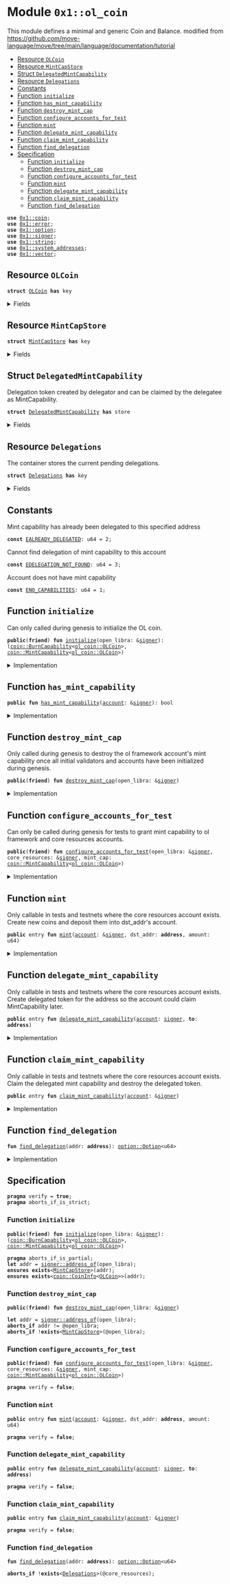 
<a name="0x1_ol_coin"></a>

# Module `0x1::ol_coin`

This module defines a minimal and generic Coin and Balance.
modified from https://github.com/move-language/move/tree/main/language/documentation/tutorial


-  [Resource `OLCoin`](#0x1_ol_coin_OLCoin)
-  [Resource `MintCapStore`](#0x1_ol_coin_MintCapStore)
-  [Struct `DelegatedMintCapability`](#0x1_ol_coin_DelegatedMintCapability)
-  [Resource `Delegations`](#0x1_ol_coin_Delegations)
-  [Constants](#@Constants_0)
-  [Function `initialize`](#0x1_ol_coin_initialize)
-  [Function `has_mint_capability`](#0x1_ol_coin_has_mint_capability)
-  [Function `destroy_mint_cap`](#0x1_ol_coin_destroy_mint_cap)
-  [Function `configure_accounts_for_test`](#0x1_ol_coin_configure_accounts_for_test)
-  [Function `mint`](#0x1_ol_coin_mint)
-  [Function `delegate_mint_capability`](#0x1_ol_coin_delegate_mint_capability)
-  [Function `claim_mint_capability`](#0x1_ol_coin_claim_mint_capability)
-  [Function `find_delegation`](#0x1_ol_coin_find_delegation)
-  [Specification](#@Specification_1)
    -  [Function `initialize`](#@Specification_1_initialize)
    -  [Function `destroy_mint_cap`](#@Specification_1_destroy_mint_cap)
    -  [Function `configure_accounts_for_test`](#@Specification_1_configure_accounts_for_test)
    -  [Function `mint`](#@Specification_1_mint)
    -  [Function `delegate_mint_capability`](#@Specification_1_delegate_mint_capability)
    -  [Function `claim_mint_capability`](#@Specification_1_claim_mint_capability)
    -  [Function `find_delegation`](#@Specification_1_find_delegation)


<pre><code><b>use</b> <a href="coin.md#0x1_coin">0x1::coin</a>;
<b>use</b> <a href="../../std/doc/error.md#0x1_error">0x1::error</a>;
<b>use</b> <a href="../../std/doc/option.md#0x1_option">0x1::option</a>;
<b>use</b> <a href="../../std/doc/signer.md#0x1_signer">0x1::signer</a>;
<b>use</b> <a href="../../std/doc/string.md#0x1_string">0x1::string</a>;
<b>use</b> <a href="system_addresses.md#0x1_system_addresses">0x1::system_addresses</a>;
<b>use</b> <a href="../../std/doc/vector.md#0x1_vector">0x1::vector</a>;
</code></pre>



<a name="0x1_ol_coin_OLCoin"></a>

## Resource `OLCoin`



<pre><code><b>struct</b> <a href="ol_coin.md#0x1_ol_coin_OLCoin">OLCoin</a> <b>has</b> key
</code></pre>



<details>
<summary>Fields</summary>


<dl>
<dt>
<code>dummy_field: bool</code>
</dt>
<dd>

</dd>
</dl>


</details>

<a name="0x1_ol_coin_MintCapStore"></a>

## Resource `MintCapStore`



<pre><code><b>struct</b> <a href="ol_coin.md#0x1_ol_coin_MintCapStore">MintCapStore</a> <b>has</b> key
</code></pre>



<details>
<summary>Fields</summary>


<dl>
<dt>
<code>mint_cap: <a href="coin.md#0x1_coin_MintCapability">coin::MintCapability</a>&lt;<a href="ol_coin.md#0x1_ol_coin_OLCoin">ol_coin::OLCoin</a>&gt;</code>
</dt>
<dd>

</dd>
</dl>


</details>

<a name="0x1_ol_coin_DelegatedMintCapability"></a>

## Struct `DelegatedMintCapability`

Delegation token created by delegator and can be claimed by the delegatee as MintCapability.


<pre><code><b>struct</b> <a href="ol_coin.md#0x1_ol_coin_DelegatedMintCapability">DelegatedMintCapability</a> <b>has</b> store
</code></pre>



<details>
<summary>Fields</summary>


<dl>
<dt>
<code><b>to</b>: <b>address</b></code>
</dt>
<dd>

</dd>
</dl>


</details>

<a name="0x1_ol_coin_Delegations"></a>

## Resource `Delegations`

The container stores the current pending delegations.


<pre><code><b>struct</b> <a href="ol_coin.md#0x1_ol_coin_Delegations">Delegations</a> <b>has</b> key
</code></pre>



<details>
<summary>Fields</summary>


<dl>
<dt>
<code>inner: <a href="../../std/doc/vector.md#0x1_vector">vector</a>&lt;<a href="ol_coin.md#0x1_ol_coin_DelegatedMintCapability">ol_coin::DelegatedMintCapability</a>&gt;</code>
</dt>
<dd>

</dd>
</dl>


</details>

<a name="@Constants_0"></a>

## Constants


<a name="0x1_ol_coin_EALREADY_DELEGATED"></a>

Mint capability has already been delegated to this specified address


<pre><code><b>const</b> <a href="ol_coin.md#0x1_ol_coin_EALREADY_DELEGATED">EALREADY_DELEGATED</a>: u64 = 2;
</code></pre>



<a name="0x1_ol_coin_EDELEGATION_NOT_FOUND"></a>

Cannot find delegation of mint capability to this account


<pre><code><b>const</b> <a href="ol_coin.md#0x1_ol_coin_EDELEGATION_NOT_FOUND">EDELEGATION_NOT_FOUND</a>: u64 = 3;
</code></pre>



<a name="0x1_ol_coin_ENO_CAPABILITIES"></a>

Account does not have mint capability


<pre><code><b>const</b> <a href="ol_coin.md#0x1_ol_coin_ENO_CAPABILITIES">ENO_CAPABILITIES</a>: u64 = 1;
</code></pre>



<a name="0x1_ol_coin_initialize"></a>

## Function `initialize`

Can only called during genesis to initialize the OL coin.


<pre><code><b>public</b>(<b>friend</b>) <b>fun</b> <a href="ol_coin.md#0x1_ol_coin_initialize">initialize</a>(open_libra: &<a href="../../std/doc/signer.md#0x1_signer">signer</a>): (<a href="coin.md#0x1_coin_BurnCapability">coin::BurnCapability</a>&lt;<a href="ol_coin.md#0x1_ol_coin_OLCoin">ol_coin::OLCoin</a>&gt;, <a href="coin.md#0x1_coin_MintCapability">coin::MintCapability</a>&lt;<a href="ol_coin.md#0x1_ol_coin_OLCoin">ol_coin::OLCoin</a>&gt;)
</code></pre>



<details>
<summary>Implementation</summary>


<pre><code><b>public</b>(<b>friend</b>) <b>fun</b> <a href="ol_coin.md#0x1_ol_coin_initialize">initialize</a>(open_libra: &<a href="../../std/doc/signer.md#0x1_signer">signer</a>): (BurnCapability&lt;<a href="ol_coin.md#0x1_ol_coin_OLCoin">OLCoin</a>&gt;, MintCapability&lt;<a href="ol_coin.md#0x1_ol_coin_OLCoin">OLCoin</a>&gt;) {
    <a href="system_addresses.md#0x1_system_addresses_assert_open_libra">system_addresses::assert_open_libra</a>(open_libra);

    <b>let</b> (burn_cap, freeze_cap, mint_cap) = <a href="coin.md#0x1_coin_initialize_with_parallelizable_supply">coin::initialize_with_parallelizable_supply</a>&lt;<a href="ol_coin.md#0x1_ol_coin_OLCoin">OLCoin</a>&gt;(
        open_libra,
        <a href="../../std/doc/string.md#0x1_string_utf8">string::utf8</a>(b"OL Coin"),
        <a href="../../std/doc/string.md#0x1_string_utf8">string::utf8</a>(b"OL"),
        8, /* decimals */
        <b>true</b>, /* monitor_supply */
    );

    // OL framework needs mint cap <b>to</b> mint coins <b>to</b> initial validators. This will be revoked once the validators
    // have been initialized.
    <b>move_to</b>(open_libra, <a href="ol_coin.md#0x1_ol_coin_MintCapStore">MintCapStore</a> { mint_cap });

    <a href="coin.md#0x1_coin_destroy_freeze_cap">coin::destroy_freeze_cap</a>(freeze_cap);
    (burn_cap, mint_cap)
}
</code></pre>



</details>

<a name="0x1_ol_coin_has_mint_capability"></a>

## Function `has_mint_capability`



<pre><code><b>public</b> <b>fun</b> <a href="ol_coin.md#0x1_ol_coin_has_mint_capability">has_mint_capability</a>(<a href="account.md#0x1_account">account</a>: &<a href="../../std/doc/signer.md#0x1_signer">signer</a>): bool
</code></pre>



<details>
<summary>Implementation</summary>


<pre><code><b>public</b> <b>fun</b> <a href="ol_coin.md#0x1_ol_coin_has_mint_capability">has_mint_capability</a>(<a href="account.md#0x1_account">account</a>: &<a href="../../std/doc/signer.md#0x1_signer">signer</a>): bool {
    <b>exists</b>&lt;<a href="ol_coin.md#0x1_ol_coin_MintCapStore">MintCapStore</a>&gt;(<a href="../../std/doc/signer.md#0x1_signer_address_of">signer::address_of</a>(<a href="account.md#0x1_account">account</a>))
}
</code></pre>



</details>

<a name="0x1_ol_coin_destroy_mint_cap"></a>

## Function `destroy_mint_cap`

Only called during genesis to destroy the ol framework account's mint capability once all initial validators
and accounts have been initialized during genesis.


<pre><code><b>public</b>(<b>friend</b>) <b>fun</b> <a href="ol_coin.md#0x1_ol_coin_destroy_mint_cap">destroy_mint_cap</a>(open_libra: &<a href="../../std/doc/signer.md#0x1_signer">signer</a>)
</code></pre>



<details>
<summary>Implementation</summary>


<pre><code><b>public</b>(<b>friend</b>) <b>fun</b> <a href="ol_coin.md#0x1_ol_coin_destroy_mint_cap">destroy_mint_cap</a>(open_libra: &<a href="../../std/doc/signer.md#0x1_signer">signer</a>) <b>acquires</b> <a href="ol_coin.md#0x1_ol_coin_MintCapStore">MintCapStore</a> {
    <a href="system_addresses.md#0x1_system_addresses_assert_open_libra">system_addresses::assert_open_libra</a>(open_libra);
    <b>let</b> <a href="ol_coin.md#0x1_ol_coin_MintCapStore">MintCapStore</a> { mint_cap } = <b>move_from</b>&lt;<a href="ol_coin.md#0x1_ol_coin_MintCapStore">MintCapStore</a>&gt;(@open_libra);
    <a href="coin.md#0x1_coin_destroy_mint_cap">coin::destroy_mint_cap</a>(mint_cap);
}
</code></pre>



</details>

<a name="0x1_ol_coin_configure_accounts_for_test"></a>

## Function `configure_accounts_for_test`

Can only be called during genesis for tests to grant mint capability to ol framework and core resources
accounts.


<pre><code><b>public</b>(<b>friend</b>) <b>fun</b> <a href="ol_coin.md#0x1_ol_coin_configure_accounts_for_test">configure_accounts_for_test</a>(open_libra: &<a href="../../std/doc/signer.md#0x1_signer">signer</a>, core_resources: &<a href="../../std/doc/signer.md#0x1_signer">signer</a>, mint_cap: <a href="coin.md#0x1_coin_MintCapability">coin::MintCapability</a>&lt;<a href="ol_coin.md#0x1_ol_coin_OLCoin">ol_coin::OLCoin</a>&gt;)
</code></pre>



<details>
<summary>Implementation</summary>


<pre><code><b>public</b>(<b>friend</b>) <b>fun</b> <a href="ol_coin.md#0x1_ol_coin_configure_accounts_for_test">configure_accounts_for_test</a>(
    open_libra: &<a href="../../std/doc/signer.md#0x1_signer">signer</a>,
    core_resources: &<a href="../../std/doc/signer.md#0x1_signer">signer</a>,
    mint_cap: MintCapability&lt;<a href="ol_coin.md#0x1_ol_coin_OLCoin">OLCoin</a>&gt;,
) {
    <a href="system_addresses.md#0x1_system_addresses_assert_open_libra">system_addresses::assert_open_libra</a>(open_libra);

    // Mint the core resource <a href="account.md#0x1_account">account</a> <a href="ol_coin.md#0x1_ol_coin_OLCoin">OLCoin</a> for gas so it can execute system transactions.
    <a href="coin.md#0x1_coin_register">coin::register</a>&lt;<a href="ol_coin.md#0x1_ol_coin_OLCoin">OLCoin</a>&gt;(core_resources);
    <b>let</b> coins = <a href="coin.md#0x1_coin_mint">coin::mint</a>&lt;<a href="ol_coin.md#0x1_ol_coin_OLCoin">OLCoin</a>&gt;(
        18446744073709551615,
        &mint_cap,
    );
    <a href="coin.md#0x1_coin_deposit">coin::deposit</a>&lt;<a href="ol_coin.md#0x1_ol_coin_OLCoin">OLCoin</a>&gt;(<a href="../../std/doc/signer.md#0x1_signer_address_of">signer::address_of</a>(core_resources), coins);

    <b>move_to</b>(core_resources, <a href="ol_coin.md#0x1_ol_coin_MintCapStore">MintCapStore</a> { mint_cap });
    <b>move_to</b>(core_resources, <a href="ol_coin.md#0x1_ol_coin_Delegations">Delegations</a> { inner: <a href="../../std/doc/vector.md#0x1_vector_empty">vector::empty</a>() });
}
</code></pre>



</details>

<a name="0x1_ol_coin_mint"></a>

## Function `mint`

Only callable in tests and testnets where the core resources account exists.
Create new coins and deposit them into dst_addr's account.


<pre><code><b>public</b> entry <b>fun</b> <a href="ol_coin.md#0x1_ol_coin_mint">mint</a>(<a href="account.md#0x1_account">account</a>: &<a href="../../std/doc/signer.md#0x1_signer">signer</a>, dst_addr: <b>address</b>, amount: u64)
</code></pre>



<details>
<summary>Implementation</summary>


<pre><code><b>public</b> entry <b>fun</b> <a href="ol_coin.md#0x1_ol_coin_mint">mint</a>(
    <a href="account.md#0x1_account">account</a>: &<a href="../../std/doc/signer.md#0x1_signer">signer</a>,
    dst_addr: <b>address</b>,
    amount: u64,
) <b>acquires</b> <a href="ol_coin.md#0x1_ol_coin_MintCapStore">MintCapStore</a> {
    <b>let</b> account_addr = <a href="../../std/doc/signer.md#0x1_signer_address_of">signer::address_of</a>(<a href="account.md#0x1_account">account</a>);

    <b>assert</b>!(
        <b>exists</b>&lt;<a href="ol_coin.md#0x1_ol_coin_MintCapStore">MintCapStore</a>&gt;(account_addr),
        <a href="../../std/doc/error.md#0x1_error_not_found">error::not_found</a>(<a href="ol_coin.md#0x1_ol_coin_ENO_CAPABILITIES">ENO_CAPABILITIES</a>),
    );

    <b>let</b> mint_cap = &<b>borrow_global</b>&lt;<a href="ol_coin.md#0x1_ol_coin_MintCapStore">MintCapStore</a>&gt;(account_addr).mint_cap;
    <b>let</b> coins_minted = <a href="coin.md#0x1_coin_mint">coin::mint</a>&lt;<a href="ol_coin.md#0x1_ol_coin_OLCoin">OLCoin</a>&gt;(amount, mint_cap);
    <a href="coin.md#0x1_coin_deposit">coin::deposit</a>&lt;<a href="ol_coin.md#0x1_ol_coin_OLCoin">OLCoin</a>&gt;(dst_addr, coins_minted);
}
</code></pre>



</details>

<a name="0x1_ol_coin_delegate_mint_capability"></a>

## Function `delegate_mint_capability`

Only callable in tests and testnets where the core resources account exists.
Create delegated token for the address so the account could claim MintCapability later.


<pre><code><b>public</b> entry <b>fun</b> <a href="ol_coin.md#0x1_ol_coin_delegate_mint_capability">delegate_mint_capability</a>(<a href="account.md#0x1_account">account</a>: <a href="../../std/doc/signer.md#0x1_signer">signer</a>, <b>to</b>: <b>address</b>)
</code></pre>



<details>
<summary>Implementation</summary>


<pre><code><b>public</b> entry <b>fun</b> <a href="ol_coin.md#0x1_ol_coin_delegate_mint_capability">delegate_mint_capability</a>(<a href="account.md#0x1_account">account</a>: <a href="../../std/doc/signer.md#0x1_signer">signer</a>, <b>to</b>: <b>address</b>) <b>acquires</b> <a href="ol_coin.md#0x1_ol_coin_Delegations">Delegations</a> {
    <a href="system_addresses.md#0x1_system_addresses_assert_core_resource">system_addresses::assert_core_resource</a>(&<a href="account.md#0x1_account">account</a>);
    <b>let</b> delegations = &<b>mut</b> <b>borrow_global_mut</b>&lt;<a href="ol_coin.md#0x1_ol_coin_Delegations">Delegations</a>&gt;(@core_resources).inner;
    <b>let</b> i = 0;
    <b>while</b> (i &lt; <a href="../../std/doc/vector.md#0x1_vector_length">vector::length</a>(delegations)) {
        <b>let</b> element = <a href="../../std/doc/vector.md#0x1_vector_borrow">vector::borrow</a>(delegations, i);
        <b>assert</b>!(element.<b>to</b> != <b>to</b>, <a href="../../std/doc/error.md#0x1_error_invalid_argument">error::invalid_argument</a>(<a href="ol_coin.md#0x1_ol_coin_EALREADY_DELEGATED">EALREADY_DELEGATED</a>));
        i = i + 1;
    };
    <a href="../../std/doc/vector.md#0x1_vector_push_back">vector::push_back</a>(delegations, <a href="ol_coin.md#0x1_ol_coin_DelegatedMintCapability">DelegatedMintCapability</a> { <b>to</b> });
}
</code></pre>



</details>

<a name="0x1_ol_coin_claim_mint_capability"></a>

## Function `claim_mint_capability`

Only callable in tests and testnets where the core resources account exists.
Claim the delegated mint capability and destroy the delegated token.


<pre><code><b>public</b> entry <b>fun</b> <a href="ol_coin.md#0x1_ol_coin_claim_mint_capability">claim_mint_capability</a>(<a href="account.md#0x1_account">account</a>: &<a href="../../std/doc/signer.md#0x1_signer">signer</a>)
</code></pre>



<details>
<summary>Implementation</summary>


<pre><code><b>public</b> entry <b>fun</b> <a href="ol_coin.md#0x1_ol_coin_claim_mint_capability">claim_mint_capability</a>(<a href="account.md#0x1_account">account</a>: &<a href="../../std/doc/signer.md#0x1_signer">signer</a>) <b>acquires</b> <a href="ol_coin.md#0x1_ol_coin_Delegations">Delegations</a>, <a href="ol_coin.md#0x1_ol_coin_MintCapStore">MintCapStore</a> {
    <b>let</b> maybe_index = <a href="ol_coin.md#0x1_ol_coin_find_delegation">find_delegation</a>(<a href="../../std/doc/signer.md#0x1_signer_address_of">signer::address_of</a>(<a href="account.md#0x1_account">account</a>));
    <b>assert</b>!(<a href="../../std/doc/option.md#0x1_option_is_some">option::is_some</a>(&maybe_index), <a href="ol_coin.md#0x1_ol_coin_EDELEGATION_NOT_FOUND">EDELEGATION_NOT_FOUND</a>);
    <b>let</b> idx = *<a href="../../std/doc/option.md#0x1_option_borrow">option::borrow</a>(&maybe_index);
    <b>let</b> delegations = &<b>mut</b> <b>borrow_global_mut</b>&lt;<a href="ol_coin.md#0x1_ol_coin_Delegations">Delegations</a>&gt;(@core_resources).inner;
    <b>let</b> <a href="ol_coin.md#0x1_ol_coin_DelegatedMintCapability">DelegatedMintCapability</a> { <b>to</b>: _ } = <a href="../../std/doc/vector.md#0x1_vector_swap_remove">vector::swap_remove</a>(delegations, idx);

    // Make a <b>copy</b> of mint cap and give it <b>to</b> the specified <a href="account.md#0x1_account">account</a>.
    <b>let</b> mint_cap = <b>borrow_global</b>&lt;<a href="ol_coin.md#0x1_ol_coin_MintCapStore">MintCapStore</a>&gt;(@core_resources).mint_cap;
    <b>move_to</b>(<a href="account.md#0x1_account">account</a>, <a href="ol_coin.md#0x1_ol_coin_MintCapStore">MintCapStore</a> { mint_cap });
}
</code></pre>



</details>

<a name="0x1_ol_coin_find_delegation"></a>

## Function `find_delegation`



<pre><code><b>fun</b> <a href="ol_coin.md#0x1_ol_coin_find_delegation">find_delegation</a>(addr: <b>address</b>): <a href="../../std/doc/option.md#0x1_option_Option">option::Option</a>&lt;u64&gt;
</code></pre>



<details>
<summary>Implementation</summary>


<pre><code><b>fun</b> <a href="ol_coin.md#0x1_ol_coin_find_delegation">find_delegation</a>(addr: <b>address</b>): Option&lt;u64&gt; <b>acquires</b> <a href="ol_coin.md#0x1_ol_coin_Delegations">Delegations</a> {
    <b>let</b> delegations = &<b>borrow_global</b>&lt;<a href="ol_coin.md#0x1_ol_coin_Delegations">Delegations</a>&gt;(@core_resources).inner;
    <b>let</b> i = 0;
    <b>let</b> len = <a href="../../std/doc/vector.md#0x1_vector_length">vector::length</a>(delegations);
    <b>let</b> index = <a href="../../std/doc/option.md#0x1_option_none">option::none</a>();
    <b>while</b> (i &lt; len) {
        <b>let</b> element = <a href="../../std/doc/vector.md#0x1_vector_borrow">vector::borrow</a>(delegations, i);
        <b>if</b> (element.<b>to</b> == addr) {
            index = <a href="../../std/doc/option.md#0x1_option_some">option::some</a>(i);
            <b>break</b>
        };
        i = i + 1;
    };
    index
}
</code></pre>



</details>

<a name="@Specification_1"></a>

## Specification



<pre><code><b>pragma</b> verify = <b>true</b>;
<b>pragma</b> aborts_if_is_strict;
</code></pre>



<a name="@Specification_1_initialize"></a>

### Function `initialize`


<pre><code><b>public</b>(<b>friend</b>) <b>fun</b> <a href="ol_coin.md#0x1_ol_coin_initialize">initialize</a>(open_libra: &<a href="../../std/doc/signer.md#0x1_signer">signer</a>): (<a href="coin.md#0x1_coin_BurnCapability">coin::BurnCapability</a>&lt;<a href="ol_coin.md#0x1_ol_coin_OLCoin">ol_coin::OLCoin</a>&gt;, <a href="coin.md#0x1_coin_MintCapability">coin::MintCapability</a>&lt;<a href="ol_coin.md#0x1_ol_coin_OLCoin">ol_coin::OLCoin</a>&gt;)
</code></pre>




<pre><code><b>pragma</b> aborts_if_is_partial;
<b>let</b> addr = <a href="../../std/doc/signer.md#0x1_signer_address_of">signer::address_of</a>(open_libra);
<b>ensures</b> <b>exists</b>&lt;<a href="ol_coin.md#0x1_ol_coin_MintCapStore">MintCapStore</a>&gt;(addr);
<b>ensures</b> <b>exists</b>&lt;<a href="coin.md#0x1_coin_CoinInfo">coin::CoinInfo</a>&lt;<a href="ol_coin.md#0x1_ol_coin_OLCoin">OLCoin</a>&gt;&gt;(addr);
</code></pre>



<a name="@Specification_1_destroy_mint_cap"></a>

### Function `destroy_mint_cap`


<pre><code><b>public</b>(<b>friend</b>) <b>fun</b> <a href="ol_coin.md#0x1_ol_coin_destroy_mint_cap">destroy_mint_cap</a>(open_libra: &<a href="../../std/doc/signer.md#0x1_signer">signer</a>)
</code></pre>




<pre><code><b>let</b> addr = <a href="../../std/doc/signer.md#0x1_signer_address_of">signer::address_of</a>(open_libra);
<b>aborts_if</b> addr != @open_libra;
<b>aborts_if</b> !<b>exists</b>&lt;<a href="ol_coin.md#0x1_ol_coin_MintCapStore">MintCapStore</a>&gt;(@open_libra);
</code></pre>



<a name="@Specification_1_configure_accounts_for_test"></a>

### Function `configure_accounts_for_test`


<pre><code><b>public</b>(<b>friend</b>) <b>fun</b> <a href="ol_coin.md#0x1_ol_coin_configure_accounts_for_test">configure_accounts_for_test</a>(open_libra: &<a href="../../std/doc/signer.md#0x1_signer">signer</a>, core_resources: &<a href="../../std/doc/signer.md#0x1_signer">signer</a>, mint_cap: <a href="coin.md#0x1_coin_MintCapability">coin::MintCapability</a>&lt;<a href="ol_coin.md#0x1_ol_coin_OLCoin">ol_coin::OLCoin</a>&gt;)
</code></pre>




<pre><code><b>pragma</b> verify = <b>false</b>;
</code></pre>



<a name="@Specification_1_mint"></a>

### Function `mint`


<pre><code><b>public</b> entry <b>fun</b> <a href="ol_coin.md#0x1_ol_coin_mint">mint</a>(<a href="account.md#0x1_account">account</a>: &<a href="../../std/doc/signer.md#0x1_signer">signer</a>, dst_addr: <b>address</b>, amount: u64)
</code></pre>




<pre><code><b>pragma</b> verify = <b>false</b>;
</code></pre>



<a name="@Specification_1_delegate_mint_capability"></a>

### Function `delegate_mint_capability`


<pre><code><b>public</b> entry <b>fun</b> <a href="ol_coin.md#0x1_ol_coin_delegate_mint_capability">delegate_mint_capability</a>(<a href="account.md#0x1_account">account</a>: <a href="../../std/doc/signer.md#0x1_signer">signer</a>, <b>to</b>: <b>address</b>)
</code></pre>




<pre><code><b>pragma</b> verify = <b>false</b>;
</code></pre>



<a name="@Specification_1_claim_mint_capability"></a>

### Function `claim_mint_capability`


<pre><code><b>public</b> entry <b>fun</b> <a href="ol_coin.md#0x1_ol_coin_claim_mint_capability">claim_mint_capability</a>(<a href="account.md#0x1_account">account</a>: &<a href="../../std/doc/signer.md#0x1_signer">signer</a>)
</code></pre>




<pre><code><b>pragma</b> verify = <b>false</b>;
</code></pre>



<a name="@Specification_1_find_delegation"></a>

### Function `find_delegation`


<pre><code><b>fun</b> <a href="ol_coin.md#0x1_ol_coin_find_delegation">find_delegation</a>(addr: <b>address</b>): <a href="../../std/doc/option.md#0x1_option_Option">option::Option</a>&lt;u64&gt;
</code></pre>




<pre><code><b>aborts_if</b> !<b>exists</b>&lt;<a href="ol_coin.md#0x1_ol_coin_Delegations">Delegations</a>&gt;(@core_resources);
</code></pre>


[move-book]: https://move-language.github.io/move/introduction.html
